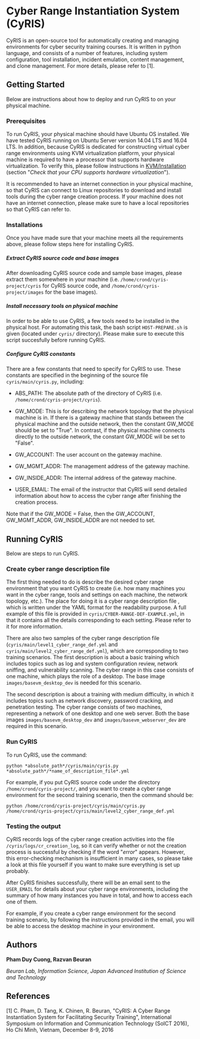# Cyber Range Instantiation System (CyRIS)

CyRIS is an open-source tool for automatically creating and managing environments for cyber security
training courses. It is written in python language, and consists of a number of features, including
system configuration, tool installation, incident emulation, content management, and clone
management. For more details, please refer to [1].

## Getting Started

Below are instructions about how to deploy and run CyRIS to on your physical machine.

### Prerequisites

To run CyRIS, your physical machine should have Ubuntu OS installed. We have tested CyRIS running on
Ubuntu Server version 14.04 LTS and 16.04 LTS. In addition, because CyRIS is dedicated for
constructing virtual cyber range environments using KVM virtualization platform, your physical
machine is required to have a processor that supports hardware virtualization. To verify this,
please follow instructions in [KVM/Installation](https://help.ubuntu.com/community/KVM/Installation)
(section "*Check that your CPU supports hardware virtualization*").

It is recommended to have an internet connection in your physical machine, so that CyRIS can connect
to Linux repositories to download and install tools during the cyber range creation process. If your
machine does not have an internet connection, please make sure to have a local repositories so that
CyRIS can refer to.

### Installations

Once you have made sure that your machine meets all the requirements above, please follow steps here
for installing CyRIS.

##### Extract CyRIS source code and base images

After downloading CyRIS source code and sample base images, please extract them somewhere in your
machine (i.e. `/home/crond/cyris-project/cyris` for CyRIS source code, and `/home/crond/cyris-
project/images` for the base images).

##### Install necessary tools on physical machine

In order to be able to use CyRIS, a few tools need to be installed in the physical host. For
automating this task, the bash script `HOST-PREPARE.sh` is given (located under `cyris/` directory).
Please make sure to execute this script succesfully before running CyRIS.

##### Configure CyRIS constants

There are a few constants that need to specify for CyRIS to use. These constants are specified in
the beginning of the source file `cyris/main/cyris.py`, including: 

- ABS_PATH: The absolute path of the directory of CyRIS (i.e. `/home/crond/cyris-project/cyris`).

- GW_MODE: This is for describing the network topology that the physical machine is in. If there
is a gateway machine that stands between the physical machine and the outside network, then the
constant GW_MODE should be set to "True". In contrast, if the physical machine connects
directly to the outside network, the constant GW_MODE will be set to "False".

- GW_ACCOUNT: The user account on the gateway machine.

- GW_MGMT_ADDR: The management address of the gateway machine.

- GW_INSIDE_ADDR: The internal address of the gateway machine.

- USER_EMAIL: The email of the instructor that CyRIS will send detailed information about how to
access the cyber range after finishing the creation process.

Note that if the GW_MODE = False, then the GW_ACCOUNT, GW_MGMT_ADDR, GW_INSIDE_ADDR are not
needed to set.

## Running CyRIS 

Below are steps to run CyRIS.

### Create cyber range description file

The first thing needed to do is describe the desired cyber range environment that you want CyRIS to
create (i.e. how many machines you want in the cyber range, tools and settings on each machine, the
network topology, etc.). The place for doing it is a cyber range description file , which is written
under the YAML format for the readability purpose. A full example of this file is provided in `cyris/CYBER-RANGE-DEF-EXAMPLE.yml`, in that it contains all the details corresponding to each setting.
Please refer to it for more information.

There are also two samples of the cyber range description file (`cyris/main/level1_cyber_range_def.yml` and `cyris/main/level2_cyber_range_def.yml`), which are corresponding to two training scenarios. The first description is about a basic training which includes topics such as log and system configuration review, network sniffing, and vulnerability scanning. The cyber range in this case consists of one machine, which plays the role of a desktop. The base image `images/basevm_desktop_dev` is needed for this scenario. 

The second description is about a training with medium difficulty, in which it includes topics such as network discovery, password cracking, and penetration testing. The cyber range consists of two machines, representing a network of one desktop and one web server. Both the base images `images/basevm_desktop_dev` and `images/basevm_webserver_dev` are required in this scenario.

### Run CyRIS

To run CyRIS, use the command: 

```python *absolute_path*/cyris/main/cyris.py *absolute_path*/*name_of_description_file*.yml```

For example, if you put CyRIS source code under the directory `/home/crond/cyris-project/`, and you want to create a cyber range environment for the second training scenario, then the command should be: 

```python /home/crond/cyris-project/cyris/main/cyris.py /home/crond/cyris-project/cyris/main/level2_cyber_range_def.yml```

### Testing the output

CyRIS records logs of the cyber range creation activities into the file
`/cyris/logs/cr_creation_log`, so it can verify whether or not the creation process is successful by
checking if the word "*error*" appears. However, this error-checking mechanism is insufficient in
many cases, so please take a look at this file yourself if you want to make sure everything is set
up probably.

After CyRIS finishes successfully, there will be an email sent to the `USER_EMAIL` for details about
your cyber range environments, including the summary of how many instances you have in total, and
how to access each one of them.

For example, if you create a cyber range environment for the second training scenario, by following the instructions provided in the email, you will be able to access the desktop machine in your environment.

## Authors

**Pham Duy Cuong, Razvan Beuran**

*Beuran Lab, Information Science, Japan Advanced Institution of Science and Technology*

## References

[1] C. Pham, D. Tang, K. Chinen, R. Beuran, "CyRIS: A Cyber Range Instantiation System for
Facilitating Security Training", International Symposium on Information and Communication Technology
(SoICT 2016), Ho Chi Minh, Vietnam, December 8-9, 2016


